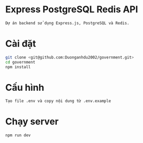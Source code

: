 # Express PostgreSQL Redis API
```bash
Dự án backend sử dụng Express.js, PostgreSQL và Redis.
```

# Cài đặt 
```bash
git clone <git@github.com:Duonganhdu2002/government.git>
cd government
npm install
```

# Cấu hình
```bash
Tạo file .env và copy nội dung từ .env.example
```

# Chạy server
```bash
npm run dev
```


